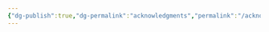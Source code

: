 ```yaml
---
{"dg-publish":true,"dg-permalink":"acknowledgments","permalink":"/acknowledgments/","dgHomeLink":true,"dgPassFrontmatter":false}
---
```

